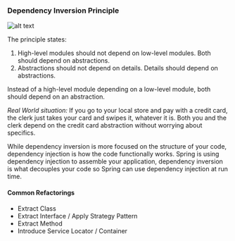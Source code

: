 ### Dependency Inversion Principle
![alt text](../../../../../etc/dip.jpg?raw=true "Dependency Inversion")

The principle states:

1. High-level modules should not depend on low-level modules. Both should depend on abstractions.
2. Abstractions should not depend on details. Details should depend on abstractions.

Instead of a high-level module depending on a low-level module, both should depend on an abstraction.

*Real World situation:* If you go to your local store and pay with a credit card, 
              the clerk just takes your card and swipes it, whatever it is. 
              Both you and the clerk depend on the credit card abstraction without worrying about specifics.

While dependency inversion is more focused on the structure of your code, 
dependency injection is how the code functionally works. 
Spring is using dependency injection to assemble your application, dependency
inversion is what decouples your code so Spring can use dependency injection at run time.

#### Common Refactorings
- Extract Class
- Extract Interface / Apply Strategy Pattern
- Extract Method
- Introduce Service Locator / Container